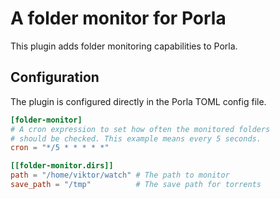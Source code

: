 # A folder monitor for Porla

This plugin adds folder monitoring capabilities to Porla.

## Configuration

The plugin is configured directly in the Porla TOML config file.

```toml
[folder-monitor]
# A cron expression to set how often the monitored folders
# should be checked. This example means every 5 seconds.
cron = "*/5 * * * * *"

[[folder-monitor.dirs]]
path = "/home/viktor/watch" # The path to monitor
save_path = "/tmp"          # The save path for torrents
```
